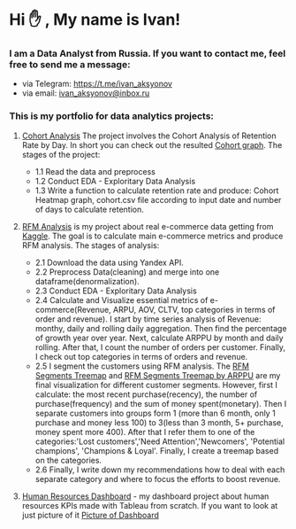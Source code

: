 # Hi :raised_hand: , My name is Ivan!
### I am a Data Analyst from Russia. If you want to contact me, feel free to send me a message: 
* via Telegram: https://t.me/ivan_aksyonov
* via email: ivan_aksyonov@inbox.ru
### This is my portfolio for data analytics projects:


1) [Cohort Analysis](https://github.com/IvanAks777/My_Portfolio/blob/main/Cohort_Analysis/cohort_analysis_project.ipynb "Cohort Notebook")
   The project involves the Cohort Analysis of Retention Rate by Day. In short you can check out  the resulted  [Cohort graph](https://github.com/IvanAks777/My_Portfolio/blob/main/Cohort_Analysis/data/Cohort.png "Cohort Heatmap"). The stages of the project:
   * 1.1 Read the data and preprocess
   * 1.2 Conduct EDA - Exploritary Data Analysis
   * 1.3 Write a function to calculate retention rate and produce: Cohort Heatmap graph, cohort.csv file according to input date and number of days to calculate retention.
2) [RFM Analysis](https://github.com/IvanAks777/My_Portfolio/blob/main/Olist%20E-commerce%20metrics%20and%20RFM%20analysis/aksyonov_project.ipynb "E-commerce and RFM") is my project about real e-commerce data getting from [Kaggle](https://www.kaggle.com/datasets/olistbr/brazilian-ecommerce). The goal is to calculate main e-commerce metrics and produce RFM analysis. The stages of analysis:
   * 2.1 Download the data using Yandex API.
   * 2.2 Preprocess Data(cleaning) and merge into one dataframe(denormalization).
   * 2.3 Conduct EDA - Exploritary Data Analysis
   * 2.4 Calculate and Visualize essential metrics of e-commerce(Revenue, ARPU, AOV, CLTV, top categories in terms of order and revenue). I start by time series analysis of Revenue: monthy, daily and rolling daily aggregation. Then find the percentage of growth year over year. Next, calculate ARPPU by month and daily rolling. After that, I count the number of orders per customer. Finally, I check out top categories in terms of orders and revenue.
   * 2.5 I segment the customers using RFM analysis. The [RFM Segments Treemap](https://github.com/IvanAks777/My_Portfolio/blob/main/Olist%20E-commerce%20metrics%20and%20RFM%20analysis/pictures/newplot.png 'RFM Segments Treemap Picture') and [RFM Segments Treemap by ARPPU](https://github.com/IvanAks777/My_Portfolio/blob/main/Olist%20E-commerce%20metrics%20and%20RFM%20analysis/pictures/newplot%202.png 'RFM Segments by ARPPU') are my final visualization for different customer segments. However, first I calculate: the most recent purchase(recency), the number of purchase(frequency) and the sum of money spent(monetary). Then I separate customers into groups form 1 (more than 6 month, only 1 purchase and money less 100) to 3(less than 3 month, 5+ purchase, money spent more 400). After that I refer them to one of the categories:'Lost customers','Need Attention','Newcomers', 'Potential champions', 'Champions & Loyal'. Finally, I create a treemap based on the categories.
   * 2.6 Finally, I write down my recommendations how to deal with each separate category and where to focus the efforts to boost revenue.
  
3) [Human Resources Dashboard](https://public.tableau.com/app/profile/ivan2501/viz/HRKPIsforBonuses/Dashboard1 'Tableau HR Dashboard') - my dashboard project about human resources KPIs made with Tableau from scratch. If you want to look at just picture of it [Picture of Dashboard](https://github.com/IvanAks777/My_Portfolio/blob/main/Tableau%20Dashboard%20Picture/HR%20Dashboard.png 'HR KPI Dashboard Picture')
